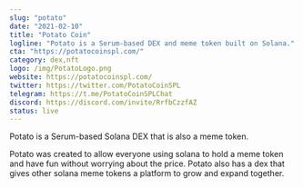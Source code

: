 ```yaml
---
slug: "potato"
date: "2021-02-10"
title: "Potato Coin"
logline: "Potato is a Serum-based DEX and meme token built on Solana."
cta: "https://potatocoinspl.com/"
category: dex,nft
logo: /img/PotatoLogo.png
website: https://potatocoinspl.com/
twitter: https://twitter.com/PotatoCoinSPL
telegram: https://t.me/PotatoCoinSPLChat
discord: https://discord.com/invite/RrfbCzzfAZ
status: live
---
```


Potato is a Serum-based Solana DEX that is also a meme token.

Potato was created to allow everyone using solana to hold a meme token and have fun without worrying about the price. Potato also has a dex that gives other solana meme tokens a platform to grow and expand together. 
